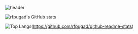 ![header](https://capsule-render.vercel.app/api?type=soft&color=auto&height=150&section=header&text=Kyung%20Hoon&fontSize=90)

![rfpugad's GitHub stats](https://github-readme-stats.vercel.app/api?username=rfpugad&show_icons=true&theme=radical) 

![Top Langs](https://github-readme-stats.vercel.app/api/top-langs/?username=rfpugad&layout=compact)(https://github.com/rfpugad/github-readme-stats)




